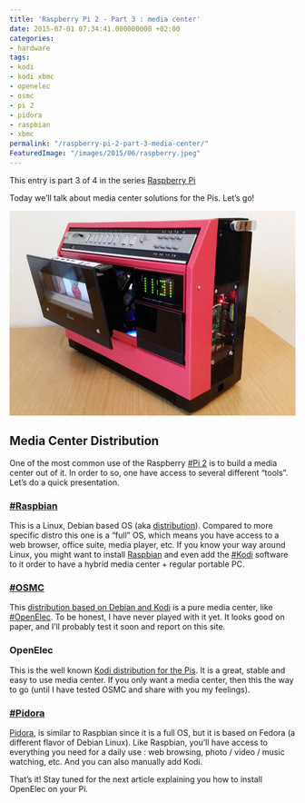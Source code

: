 ```yaml
---
title: 'Raspberry Pi 2 - Part 3 : media center'
date: 2015-07-01 07:34:41.000000000 +02:00
categories:
- hardware
tags:
- kodi
- kodi xbmc
- openelec
- osmc
- pi 2
- pidora
- raspbian
- xbmc
permalink: "/raspberry-pi-2-part-3-media-center/"
FeaturedImage: "/images/2015/06/raspberry.jpeg"
---
```

This entry is part 3 of 4 in the series [Raspberry Pi](https://www.masoopy.com/series/raspberry-pi/ "Raspberry Pi")

Today we’ll talk about media center solutions for the Pis. Let’s go!

![[mediapipi](/images/2015/07/mediapipi-300x215.jpeg)](/images/2015/07/mediapipi.jpeg)

## Media Center Distribution

One of the most common use of the Raspberry [#Pi 2](https://www.masoopy.com/tag/pi-2/) is to build a media center out of it. In order to so, one have access to several different “tools”. Let’s do a quick presentation.

### [#Raspbian](https://www.masoopy.com/tag/raspbian/)

This is a Linux, Debian based OS (aka [distribution](https://en.wikipedia.org/wiki/Linux_distribution)). Compared to more specific distro this one is a “full” OS, which means you have access to a web browser, office suite, media player, etc. If you know your way around Linux, you might want to install [Raspbian](http://www.raspbian.org/) and even add the [#Kodi](https://www.masoopy.com/tag/kodi/) software to it order to have a hybrid media center + regular portable PC.

### [#OSMC](https://www.masoopy.com/tag/osmc/)

This [distribution based on Debian and Kodi](https://osmc.tv/about/) is a pure media center, like [#OpenElec](https://www.masoopy.com/tag/openelec/). To be honest, I have never played with it yet. It looks good on paper, and I’ll probably test it soon and report on this site.

### OpenElec

This is the well known [Kodi distribution for the Pis](http://openelec.tv/). It is a great, stable and easy to use media center. If you only want a media center, then this the way to go (until I have tested OSMC and share with you my feelings).

### [#Pidora](https://www.masoopy.com/tag/pidora/)

[Pidora](http://www.pidora.ca/), is similar to Raspbian since it is a full OS, but it is based on Fedora (a different flavor of Debian Linux). Like Raspbian, you’ll have access to everything you need for a daily use : web browsing, photo / video / music watching, etc. And you can also manually add Kodi.

That’s it! Stay tuned for the next article explaining you how to install OpenElec on your Pi.


